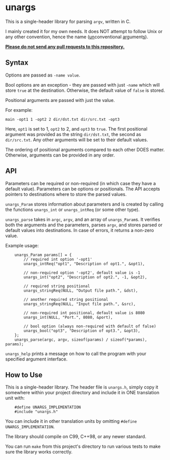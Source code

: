# unargs

This is a single-header library for parsing `argv`, written in C.

I mainly created it for my own needs. It does NOT attempt to follow Unix or any other convention, hence the name (<u>un</u>conventional <u>arg</u>ument<u>s</u>).

<u>**Please do not send any pull requests to this repository.**</u>

## Syntax

Options are passed as `-name value`.

Bool options are an exception - they are passed with just `-name` which will store `true` at the destination. Otherwise, the default value of `false` is stored.

Positional arguments are passed with just the value.

For example:

`main -opt1 1 -opt2 2 dir/dst.txt dir/src.txt -opt3`

Here, `opt1` is set to 1, `opt2` to 2, and `opt3` to `true`. The first positional argument was provided as the string `dir/dst.txt`, the second as `dir/src.txt`. Any other arguments will be set to their default values.

The ordering of positional arguments compared to each other DOES matter. Otherwise, arguments can be provided in any order.

## API

Parameters can be required or non-required (in which case they have a default value). Parameters can be options or positionals. The API accepts pointers to destinations where to store the parsed values.

`unargs_Param` stores information about parameters and is created by calling the functions `unargs_int` or `unargs_intReq` (or some other type).

`unargs_parse` takes in `argc`, `argv`, and an array of `unargs_Param`s. It verifies both the arguments and the parameters, parses `argv`, and stores parsed or default values into destinations. In case of errors, it returns a non-zero value.

Example usage:

```
    unargs_Param params[] = {
        // required int option '-opt1'
        unargs_intReq("opt1", "Description of opt1.", &opt1),

        // non-required option '-opt2', default value is -1
        unargs_int("opt2", "Description of opt2.", -1, &opt2),

        // required string positional
        unargs_stringReq(NULL, "Output file path.", &dst),

        // another required string positional
        unargs_stringReq(NULL, "Input file path.", &src),

        // non-required int positional, default value is 8080
        unargs_int(NULL, "Port.", 8080, &port),

        // bool option (always non-required with default of false)
        unargs_bool("opt3", "Description of opt3.", &opt3),
    };
    unargs_parse(argc, argv, sizeof(params) / sizeof(*params), params);
```

`unargs_help` prints a message on how to call the program with your specified argument interface.

## How to Use

This is a single-header library. The header file is `unargs.h`, simply copy it somewhere within your project directory and include it in ONE translation unit with:

```
    #define UNARGS_IMPLEMENTATION
    #include "unargs.h"
```

You can include it in other translation units by omitting `#define UNARGS_IMPLEMENTATION`.

The library should compile on C99, C++98, or any newer standard.

You can run `make` from this project's directory to run various tests to make sure the library works correctly.
